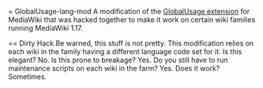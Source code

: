 = GlobalUsage-lang-mod
A modification of the [GlobalUsage extension](https://github.com/mediawiki/mediawiki-trunk-extensions/tree/master/GlobalUsage) for MediaWiki that was hacked together to make it work on certain wiki families running MediaWiki 1.17.

== Dirty Hack
Be warned, this stuff is not pretty. This modification relies on each wiki in the family having a different language code set for it. Is this elegant? No. Is this prone to breakage? Yes. Do you still have to run maintenance scripts on each wiki in the farm? Yes. Does it work? Sometimes.
